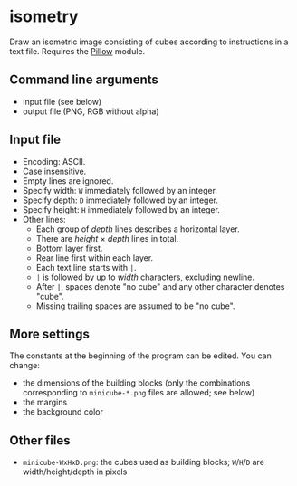 # isometry
Draw an isometric image consisting of cubes according to instructions in a text file. Requires the [Pillow](https://python-pillow.org) module.

## Command line arguments
* input file (see below)
* output file (PNG, RGB without alpha)

## Input file
* Encoding: ASCII.
* Case insensitive.
* Empty lines are ignored.
* Specify width: `W` immediately followed by an integer.
* Specify depth: `D` immediately followed by an integer.
* Specify height: `H` immediately followed by an integer.
* Other lines:
  * Each group of *depth* lines describes a horizontal layer.
  * There are *height* &times; *depth* lines in total.
  * Bottom layer first.
  * Rear line first within each layer.
  * Each text line starts with `|`.
  * `|` is followed by up to *width* characters, excluding newline.
  * After `|`, spaces denote "no cube" and any other character denotes "cube".
  * Missing trailing spaces are assumed to be "no cube".

## More settings
The constants at the beginning of the program can be edited. You can change:
* the dimensions of the building blocks (only the combinations corresponding to `minicube-*.png` files are allowed; see below)
* the margins
* the background color

## Other files
* `minicube-WxHxD.png`: the cubes used as building blocks; `W`/`H`/`D` are width/height/depth in pixels
